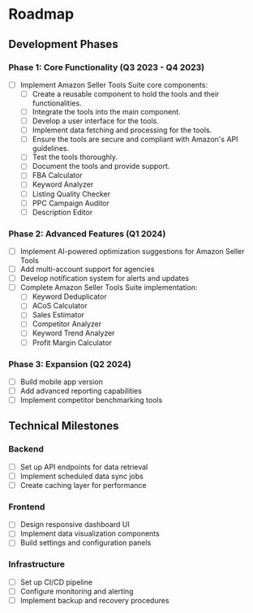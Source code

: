 # Roadmap

## Development Phases

### Phase 1: Core Functionality (Q3 2023 - Q4 2023)
- [ ] Implement Amazon Seller Tools Suite core components:
  - [ ] Create a reusable component to hold the tools and their functionalities.
  - [ ] Integrate the tools into the main component.
  - [ ] Develop a user interface for the tools.
  - [ ] Implement data fetching and processing for the tools.
  - [ ] Ensure the tools are secure and compliant with Amazon's API guidelines.
  - [ ] Test the tools thoroughly.
  - [ ] Document the tools and provide support.
  - [ ] FBA Calculator
  - [ ] Keyword Analyzer
  - [ ] Listing Quality Checker
  - [ ] PPC Campaign Auditor
  - [ ] Description Editor

### Phase 2: Advanced Features (Q1 2024)
- [ ] Implement AI-powered optimization suggestions for Amazon Seller Tools
- [ ] Add multi-account support for agencies
- [ ] Develop notification system for alerts and updates
- [ ] Complete Amazon Seller Tools Suite implementation:
  - [ ] Keyword Deduplicator
  - [ ] ACoS Calculator
  - [ ] Sales Estimator
  - [ ] Competitor Analyzer
  - [ ] Keyword Trend Analyzer
  - [ ] Profit Margin Calculator

### Phase 3: Expansion (Q2 2024)
- [ ] Build mobile app version
- [ ] Add advanced reporting capabilities
- [ ] Implement competitor benchmarking tools

## Technical Milestones

### Backend
- [ ] Set up API endpoints for data retrieval
- [ ] Implement scheduled data sync jobs
- [ ] Create caching layer for performance

### Frontend
- [ ] Design responsive dashboard UI
- [ ] Implement data visualization components
- [ ] Build settings and configuration panels

### Infrastructure
- [ ] Set up CI/CD pipeline
- [ ] Configure monitoring and alerting
- [ ] Implement backup and recovery procedures
